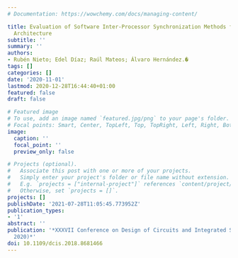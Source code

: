 ```yaml
---
# Documentation: https://wowchemy.com/docs/managing-content/

title: Evaluation of Software Inter-Processor Synchronization Methods for theZynq-UltraScale+
  Architecture
subtitle: ''
summary: ''
authors:
- Rubén Nieto; Edel Díaz; Raúl Mateos; Álvaro Hernández.�
tags: []
categories: []
date: '2020-11-01'
lastmod: 2020-12-28T16:44:40+01:00
featured: false
draft: false

# Featured image
# To use, add an image named `featured.jpg/png` to your page's folder.
# Focal points: Smart, Center, TopLeft, Top, TopRight, Left, Right, BottomLeft, Bottom, BottomRight.
image:
  caption: ''
  focal_point: ''
  preview_only: false

# Projects (optional).
#   Associate this post with one or more of your projects.
#   Simply enter your project's folder or file name without extension.
#   E.g. `projects = ["internal-project"]` references `content/project/deep-learning/index.md`.
#   Otherwise, set `projects = []`.
projects: []
publishDate: '2021-07-28T11:05:45.773952Z'
publication_types:
- '1'
abstract: ''
publication: '*XXXVII Conference on Design of Circuits and Integrated Systems (DCIS
  2020)*'
doi: 10.1109/dcis.2018.8681466
---
```

